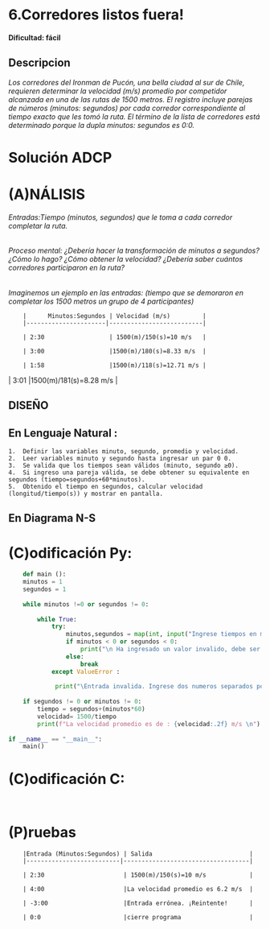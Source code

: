 # 6.Corredores listos fuera!  
#### Dificultad: fácil

## Descripcion

*Los corredores del Ironman de Pucón, una bella ciudad al sur de Chile, requieren determinar la velocidad (m/s) promedio por competidor alcanzada en una de las rutas de 1500 metros. El registro incluye parejas de números (minutos: segundos) por cada corredor correspondiente al tiempo exacto que les tomó la ruta. El término de la lista de corredores está determinado porque la dupla minutos: segundos es 0:0.*


# Solución ADCP

# (A)NÁLISIS
###### Entradas:Tiempo (minutos, segundos) que le toma a cada corredor completar la ruta.   

###### Proceso mental: ¿Debería hacer la transformación de minutos a segundos? ¿Cómo lo hago? ¿Cómo obtener la velocidad?  ¿Debería saber cuántos corredores participaron en la ruta? 
*Imaginemos un ejemplo en las entradas: (tiempo que se demoraron en completar los 1500 metros un grupo de 4 participantes)*

        |      Minutos:Segundos | Velocidad (m/s)         |
        |----------------------|--------------------------|
        
        | 2:30                  | 1500(m)/150(s)=10 m/s   |
        
        | 3:00                  |1500(m)/180(s)=8.33 m/s  |
        
        | 1:58                  |1500(m)/118(s)=12.71 m/s |

| 3:01                  |1500(m)/181(s)=8.28 m/s  |




## DISEÑO 

## En  Lenguaje Natural :

    1.	Definir las variables minuto, segundo, promedio y velocidad. 
    2.	Leer variables minuto y segundo hasta ingresar un par 0 0. 
    3.	Se valida que los tiempos sean válidos (minuto, segundo ≥0). 
    4.	Si ingreso una pareja válida, se debe obtener su equivalente en segundos (tiempo=segundos+60*minutos). 
    5.	Obtenido el tiempo en segundos, calcular velocidad (longitud/tiempo(s)) y mostrar en pantalla.


## En Diagrama N-S


# (C)odificación Py:
```py
    def main ():
    minutos = 1
    segundos = 1
    
    while minutos !=0 or segundos != 0:
        
        while True:
            try:
                minutos,segundos = map(int, input("Ingrese tiempos en mm ss (0 0 para salir) : ").split())
                if minutos < 0 or segundos < 0:
                    print("\n Ha ingresado un valor invalido, debe ser >= 0. Reintente! \n")
                else:
                    break
            except ValueError :
            
             print("\Entrada invalida. Ingrese dos numeros separados por espacio.\n")
    
    if segundos != 0 or minutos != 0:
        tiempo = segundos+(minutos*60)
        velocidad= 1500/tiempo
        print(f"La velocidad promedio es de : {velocidad:.2f} m/s \n")
        
if __name__ == "__main__":
    main()
```
# (C)odificación C:
```c
    
```
# (P)ruebas

        
        |Entrada (Minutos:Segundos) | Salida                           |
        |--------------------------|-----------------------------------|
        
        | 2:30                      | 1500(m)/150(s)=10 m/s            |
        
        | 4:00                      |La velocidad promedio es 6.2 m/s  |
        
        | -3:00                     |Entrada errónea. ¡Reintente!      |
        
        | 0:0                       |cierre programa                   |

